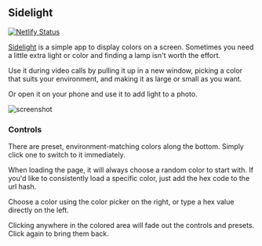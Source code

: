 ## Sidelight

[![Netlify Status](https://api.netlify.com/api/v1/badges/e2753cf4-0de9-4a05-aedc-733198ac75a2/deploy-status)](https://app.netlify.com/sites/com-kerjo-sidelight/deploys)

[Sidelight](https://sidelight.kerjo.com) is a simple app to display colors on a screen. Sometimes you need a little extra light or color and finding a lamp isn't worth the effort.

Use it during video calls by pulling it up in a new window, picking a color that suits your environment, and making it as large or small as you want.

Or open it on your phone and use it to add light to a photo.

![screenshot](https://i.imgur.com/qivFjNt.png)


### Controls

There are preset, environment-matching colors along the bottom. Simply click one to switch to it immediately.

When loading the page, it will always choose a random color to start with. If you'd like to consistently load a specific color, just add the hex code to the url hash.

Choose a color using the color picker on the right, or type a hex value directly on the left.

Clicking anywhere in the colored area will fade out the controls and presets. Click again to bring them back.
